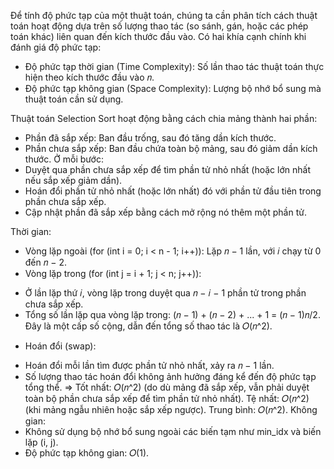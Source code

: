 Để tính độ phức tạp của một thuật toán, chúng ta cần phân tích cách thuật toán hoạt động dựa trên số lượng thao tác (so sánh, gán, hoặc các phép toán khác) liên quan đến kích thước đầu vào. Có hai khía cạnh chính khi đánh giá độ phức tạp:
- Độ phức tạp thời gian (Time Complexity): Số lần thao tác thuật toán thực hiện theo kích thước đầu vào 
𝑛.
- Độ phức tạp không gian (Space Complexity): Lượng bộ nhớ bổ sung mà thuật toán cần sử dụng.

Thuật toán Selection Sort hoạt động bằng cách chia mảng thành hai phần:
- Phần đã sắp xếp: Ban đầu trống, sau đó tăng dần kích thước.
- Phần chưa sắp xếp: Ban đầu chứa toàn bộ mảng, sau đó giảm dần kích thước.
Ở mỗi bước:
- Duyệt qua phần chưa sắp xếp để tìm phần tử nhỏ nhất (hoặc lớn nhất nếu sắp xếp giảm dần).
- Hoán đổi phần tử nhỏ nhất (hoặc lớn nhất) đó với phần tử đầu tiên trong phần chưa sắp xếp.
- Cập nhật phần đã sắp xếp bằng cách mở rộng nó thêm một phần tử.

Thời gian:
- Vòng lặp ngoài (for (int i = 0; i < n - 1; i++)):
Lặp 𝑛 − 1 lần, với 𝑖 chạy từ 0 đến 𝑛 − 2.
- Vòng lặp trong (for (int j = i + 1; j < n; j++)):
+ Ở lần lặp thứ 𝑖, vòng lặp trong duyệt qua 𝑛 − 𝑖 − 1 phần tử trong phần chưa sắp xếp.
+ Tổng số lần lặp qua vòng lặp trong: (𝑛 − 1) + (𝑛 − 2) + ... + 1 = (𝑛 − 1)𝑛/2. Đây là một cấp số cộng, dẫn đến tổng số thao tác là 𝑂(𝑛^2).
- Hoán đổi (swap):
+ Hoán đổi mỗi lần tìm được phần tử nhỏ nhất, xảy ra 𝑛 − 1 lần.
+ Số lượng thao tác hoán đổi không ảnh hưởng đáng kể đến độ phức tạp tổng thể.
=> Tốt nhất: 𝑂(𝑛^2) (do dù mảng đã sắp xếp, vẫn phải duyệt toàn bộ phần chưa sắp xếp để tìm phần tử nhỏ nhất).
Tệ nhất: 𝑂(𝑛^2) (khi mảng ngẫu nhiên hoặc sắp xếp ngược).
Trung bình: 𝑂(𝑛^2).
Không gian:
+ Không sử dụng bộ nhớ bổ sung ngoài các biến tạm như min_idx và biến lặp (i, j).
+ Độ phức tạp không gian: 𝑂(1).

